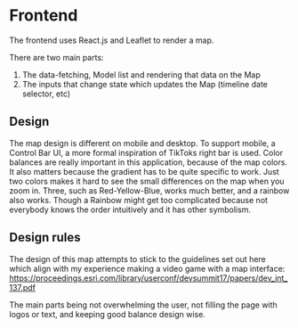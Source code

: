 # Frontend

The frontend uses React.js and Leaflet to render a map.

There are two main parts:
1) The data-fetching, Model list and rendering that data on the Map
2) The inputs that change state which updates the Map (timeline date selector, etc)


## Design
The map design is different on mobile and desktop. To support mobile, a Control Bar UI, a more formal inspiration of
TikToks right bar is used. Color balances are really important in this application, because of the map colors.
It also matters because the gradient has to be quite specific to work. Just two colors makes it hard to see the small
differences on the map when you zoom in. Three, such as Red-Yellow-Blue, works much better, and a rainbow also works.
Though a Rainbow might get too complicated because not everybody knows the order intuitively and it has other symbolism.

## Design rules
The design of this map attempts to stick to the guidelines set out here which align with my experience making a video
game with a map interface: https://proceedings.esri.com/library/userconf/devsummit17/papers/dev_int_137.pdf

The main parts being not overwhelming the user, not filling the page with logos or text, and keeping good balance
design wise.
